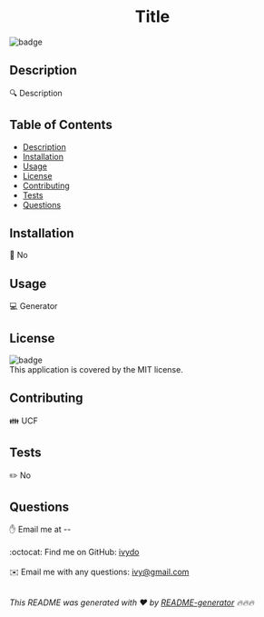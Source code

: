 
<h1 align="center">Title</h1>

![badge](https://img.shields.io/badge/license-MIT-brightgreen)<br />

## Description
🔍 Description

## Table of Contents
- [Description](#description)
- [Installation](#installation)
- [Usage](#usage)
- [License](#license)
- [Contributing](#contributing)
- [Tests](#tests)
- [Questions](#questions)

## Installation
💾 No

## Usage
💻 Generator 

## License
![badge](https://img.shields.io/badge/license-MIT-brightgreen)
<br />
This application is covered by the MIT license. 

## Contributing
👪 UCF

## Tests
✏️ No

## Questions
✋ Email me at --<br />
<br />
:octocat: Find me on GitHub: [ivydo](https://github.com/ivydo)<br />
<br />
✉️ Email me with any questions: ivy@gmail.com<br /><br />

_This README was generated with ❤️ by [README-generator](https://github.com/ivydo/README-Generator-) 🔥🔥🔥_
  